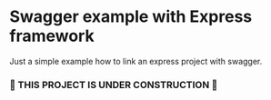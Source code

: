 # Swagger example with Express framework

Just a simple example how to link an express project with swagger.

### :construction: THIS PROJECT IS UNDER CONSTRUCTION :construction:
